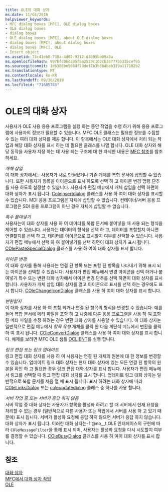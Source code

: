 ```yaml
---
title: OLE의 대화 상자
ms.date: 11/04/2016
helpviewer_keywords:
- MFC dialog boxes [MFC], OLE dialog boxes
- OLE dialog boxes
- dialog boxes
- OLE dialog boxes [MFC], about OLE dialog boxes
- dialog boxes [MFC], about dialog boxes
- dialog boxes [MFC], OLE
- Insert object
ms.assetid: 73c41eb8-738a-4d02-9212-d3395bb09a3a
ms.openlocfilehash: 997bfc0bda05f5a2520c102cb38777b533bcef95
ms.sourcegitcommit: 1e6386be9084f70def7b3b8b4bab319a117102b2
ms.translationtype: MT
ms.contentlocale: ko-KR
ms.lasthandoff: 09/30/2019
ms.locfileid: "71685783"
---
```

# <a name="dialog-boxes-in-ole"></a>OLE의 대화 상자

사용자가 OLE 사용 응용 프로그램을 실행 하는 동안 작업을 수행 하기 위해 응용 프로그램에 사용자의 정보가 필요할 수 있습니다. MFC OLE 클래스는 필요한 정보를 수집할 수 있는 여러 대화 상자를 제공 합니다. 이 항목에서는 OLE 대화 상자에서 처리 되는 작업과 해당 대화 상자를 표시 하는 데 필요한 클래스를 나열 합니다. OLE 대화 상자와 해당 동작을 사용자 지정 하는 데 사용 되는 구조에 대 한 자세한 내용은 [MFC 참조](../mfc/mfc-desktop-applications.md)를 참조 하세요.

*개체 삽입*<br/>
이 대화 상자에서는 사용자가 새로 만들었거나 기존 개체를 복합 문서에 삽입할 수 있습니다. 또한 사용자가 항목을 아이콘으로 표시 하도록 선택 하 고 아이콘 변경 명령 단추를 사용 하도록 설정할 수 있습니다. 사용자가 편집 메뉴에서 개체 삽입을 선택 하면이 대화 상자가 표시 됩니다. [Coleinsertdialog](../mfc/reference/coleinsertdialog-class.md) 클래스를 사용 하 여이 대화 상자를 표시할 수 있습니다. MDI 응용 프로그램은 자체에 삽입할 수 없습니다. 컨테이너/서버 응용 프로그램은 SDI 응용 프로그램이 아닌 경우 자체에 삽입할 수 없습니다.

*특수 붙여넣기*<br/>
사용자는이 대화 상자를 사용 하 여 데이터를 복합 문서에 붙여넣을 때 사용 되는 형식을 제어할 수 있습니다. 사용자는 데이터의 형식을 선택 하 고, 데이터를 포함할지 아니면 연결할지를 선택 하 고, 데이터를 아이콘으로 표시할지 여부를 선택할 수 있습니다. 사용자가 편집 메뉴에서 선택 하 여 붙여넣기를 선택 하면이 대화 상자가 표시 됩니다. [COlePasteSpecialDialog](../mfc/reference/colepastespecialdialog-class.md) 클래스를 사용 하 여이 대화 상자를 표시 합니다.

*아이콘 변경*<br/>
이 대화 상자를 통해 사용자는 연결 된 항목 또는 포함 된 항목을 나타내기 위해 표시 되는 아이콘을 선택할 수 있습니다. 사용자가 편집 메뉴에서 변경 아이콘을 선택 하거나 붙여넣기 특수 또는 변환 대화 상자에서 아이콘 변경 단추를 선택 하면이 대화 상자를 표시 합니다. 사용자가 개체 삽입 대화 상자를 열고 아이콘으로 표시를 선택 하는 경우에도 표시 합니다. [COleChangeIconDialog](../mfc/reference/colechangeicondialog-class.md) 클래스를 사용 하 여이 대화 상자를 표시 합니다.

*변환할지*<br/>
이 대화 상자를 사용 하 여 포함 되거나 연결 된 항목의 형식을 변경할 수 있습니다. 예를 들어 복합 문서에 메타 파일을 포함 하 고 나중에 다른 응용 프로그램을 사용 하 여 포함 된 메타 파일을 수정 하려는 경우 변환 대화 상자를 사용할 수 있습니다. 이 대화 상자는 일반적으로 편집 메뉴에서 *항목 유형* 개체를 클릭 한 다음 계단식 메뉴에서 변환을 클릭 하 여 표시 됩니다. [COleConvertDialog](../mfc/reference/coleconvertdialog-class.md) 클래스를 사용 하 여이 대화 상자를 표시 합니다. 예제를 보려면 MFC OLE 샘플 [OCLIENT](../overview/visual-cpp-samples.md)를 실행 합니다.

*링크 편집 또는 링크 업데이트*<br/>
링크 편집 대화 상자를 사용 하 여 사용자는 연결 된 개체의 원본에 대 한 정보를 변경할 수 있습니다. 업데이트 링크 대화 상자는 현재 대화 상자에 있는 모든 연결 된 항목의 원본을 확인 하 고 필요한 경우 링크 편집 대화 상자를 표시 합니다. 사용자가 편집 메뉴에서 링크를 선택할 때 링크 편집 대화 상자를 표시 합니다. 업데이트 링크 대화 상자는 일반적으로 복합 문서를 처음 열 때 표시 됩니다. 표시 하려는 대화 상자에 따라 [COleLinksDialog](../mfc/reference/colelinksdialog-class.md) 또는 [coleupdatedialog](../mfc/reference/coleupdatedialog-class.md) 클래스 중 하나를 사용 합니다.

*서버 작업 중 또는 서버가 응답 하지 않음*<br/>
서버 작업 중 대화 상자는 사용자가 항목을 활성화 하려고 할 때 서버에서 현재 요청을 처리할 수 없는 경우 (일반적으로 다른 사용자 또는 작업에서 서버를 사용 하 고 있기 때문에) 표시 됩니다. 서버가 활성화 요청에 응답 하지 않으면 서버가 응답 하지 않습니다. 대화 상자가 표시 됩니다. 이러한 대화 상자는-1 @no__t OLE 인터페이스의 구현에 따라 `COleMessageFilter`을 통해 표시 되며, 사용자는 활성화 요청을 다시 시도할지 여부를 결정할 수 있습니다. [COleBusyDialog](../mfc/reference/colebusydialog-class.md) 클래스를 사용 하 여이 대화 상자를 표시 합니다.

## <a name="see-also"></a>참조

[대화 상자](../mfc/dialog-boxes.md)<br/>
[MFC에서 대화 상자 작업](../mfc/life-cycle-of-a-dialog-box.md)<br/>
[OLE](../mfc/ole-in-mfc.md)
